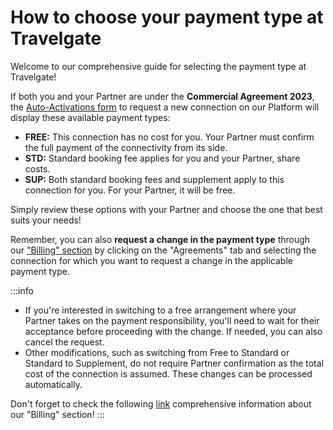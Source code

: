 ﻿---
sidebar_position: 2
---

# How to choose your payment type at Travelgate

Welcome to our comprehensive guide for selecting the payment type at Travelgate!

If both you and your Partner are under the **Commercial Agreement 2023**, the [Auto-Activations form](/kb/connections/my-connections/guick-guide-to-auto-activations/) to request a new connection on our Platform will display these available payment types:

- **FREE:** This connection has no cost for you. Your Partner must confirm the full payment of the connectivity from its side.
- **STD:** Standard booking fee applies for you and your Partner, share costs.
- **SUP:** Both standard booking fees and supplement apply to this connection for you. For your Partner, it will be free.

Simply review these options with your Partner and choose the one that best suits your needs!

Remember, you can also **request a change in the payment type** through our ["Billing" section](/kb/account-settings/billing/billing-how-to-check-agreements-usage-invoices#how-can-i-request-a-payment-type-change-for-one-of-my-partners) by clicking on the "Agreements" tab and selecting the connection for which you want to request a change in the applicable payment type.

:::info
- If you're interested in switching to a free arrangement where your Partner takes on the payment responsibility, you'll need to wait for their acceptance before proceeding with the change. If needed, you can also cancel the request.
- Other modifications, such as switching from Free to Standard or Standard to Supplement, do not require Partner confirmation as the total cost of the connection is assumed. These changes can be processed automatically. 

Don't forget to check the following [link](/kb/account-settings/billing/billing-how-to-check-agreements-usage-invoices#how-can-i-request-a-payment-type-change-for-one-of-my-partners) comprehensive information about our "Billing" section!
:::